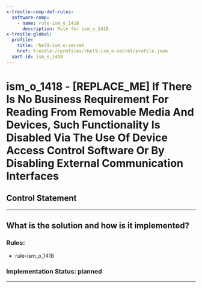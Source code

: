 ```yaml
---
x-trestle-comp-def-rules:
  software-comp:
    - name: rule-ism_o_1418
      description: Rule for ism_o_1418
x-trestle-global:
  profile:
    title: rhel9-ism_o-secret
    href: trestle://profiles/rhel9-ism_o-secret/profile.json
  sort-id: ism_o_1418
---
```


# ism_o_1418 - \[REPLACE_ME\] If There Is No Business Requirement For Reading From Removable Media And Devices, Such Functionality Is Disabled Via The Use Of Device Access Control Software Or By Disabling External Communication Interfaces

## Control Statement

______________________________________________________________________

## What is the solution and how is it implemented?

<!-- For implementation status enter one of: implemented, partial, planned, alternative, not-applicable -->

<!-- Note that the list of rules under ### Rules: is read-only and changes will not be captured after assembly to JSON -->

<!-- Add control implementation description here for control: ism_o_1418 -->

### Rules:

  - rule-ism_o_1418

### Implementation Status: planned

______________________________________________________________________
